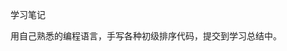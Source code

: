 <!--
 * @Author: your name
 * @Date: 2020-05-30 19:38:17
 * @LastEditTime: 2020-06-30 09:56:41
 * @LastEditors: your name
 * @Description: In User Settings Edit
 * @FilePath: \leetcode\Week_08\NOTE.md
--> 
学习笔记

用自己熟悉的编程语言，手写各种初级排序代码，提交到学习总结中。